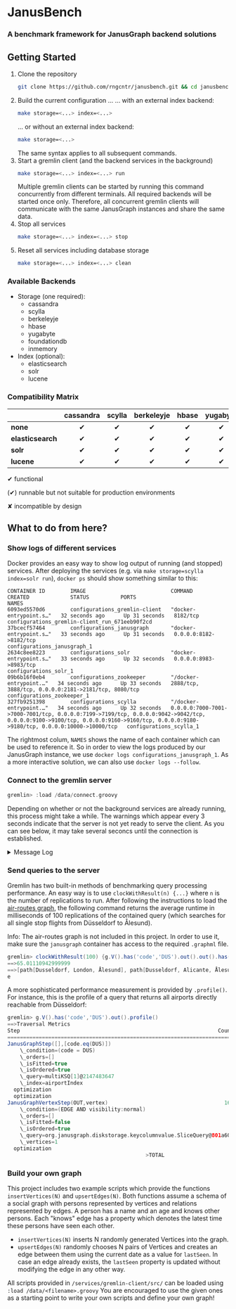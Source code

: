 # JanusBench
### A benchmark framework for JanusGraph backend solutions

## Getting Started
1. Clone the repository
    ```sh
    git clone https://github.com/rngcntr/janusbench.git && cd janusbench
    ```
2. Build the current configuration ...
    ... with an external index backend:
    ```sh
    make storage=<...> index=<...>
    ```
    ... or without an external index backend:
    ```sh
    make storage=<...>
    ```
    The same syntax applies to all subsequent commands.
3. Start a gremlin client (and the backend services in the background)
    ```sh
    make storage=<...> index=<...> run
    ```
    Multiple gremlin clients can be started by running this command concurrently from different terminals. All required backends will be started once only. Therefore, all concurrent gremlin clients will communicate with the same JanusGraph instances and share the same data.
4. Stop all services
    ```sh
    make storage=<...> index=<...> stop
    ```
5. Reset all services including database storage
    ```sh
    make storage=<...> index=<...> clean
    ```

### Available Backends
- Storage (one required):
    - cassandra
    - scylla
    - berkeleyje
    - hbase
    - yugabyte
    - foundationdb
    - inmemory
- Index (optional):
    - elasticsearch
    - solr
    - lucene

### Compatibility Matrix
|                   | cassandra | scylla   | berkeleyje | hbase    | yugabyte | foundationdb | inmemory |
|:------------------|:---------:|:--------:|:----------:|:--------:|:--------:|:------------:|:--------:|
| __none__          | &#10004;  | &#10004; | &#10004;   | &#10004; | &#10004; | (&#10004;)   | &#10004; |
| **elasticsearch** | &#10004;  | &#10004; | &#10004;   | &#10004; | &#10004; | (&#10004;)   | &#10008; |
| **solr**          | &#10004;  | &#10004; | &#10004;   | &#10004; | &#10004; | (&#10004;)   | &#10008; |
| **lucene**        | &#10004;  | &#10004; | &#10004;   | &#10004; | &#10004; | (&#10004;)   | &#10008; |

&#10004; functional

(&#10004;) runnable but not suitable for production environments

&#10008; incompatible by design

## What to do from here?

### Show logs of different services

Docker provides an easy way to show log output of running (and stopped) services.
After deploying the services (e.g. via `make storage=scylla index=solr run`), `docker ps` should show something similar to this:

```
CONTAINER ID        IMAGE                           COMMAND                  CREATED             STATUS          PORTS                                                                                                                                                                                NAMES
6093ed5570d6        configurations_gremlin-client   "docker-entrypoint.s…"   32 seconds ago      Up 31 seconds   8182/tcp                                                                                                                                                                             configurations_gremlin-client_run_671eeb90f2cd
37bcecf57464        configurations_janusgraph       "docker-entrypoint.s…"   33 seconds ago      Up 31 seconds   0.0.0.0:8182->8182/tcp                                                                                                                                                               configurations_janusgraph_1
2634c8ee8223        configurations_solr             "docker-entrypoint.s…"   33 seconds ago      Up 32 seconds   0.0.0.0:8983->8983/tcp                                                                                                                                                               configurations_solr_1
09b6b16f0eb4        configurations_zookeeper        "/docker-entrypoint.…"   34 seconds ago      Up 33 seconds   2888/tcp, 3888/tcp, 0.0.0.0:2181->2181/tcp, 8080/tcp                                                                                                                                 configurations_zookeeper_1
327fb9251398        configurations_scylla           "/docker-entrypoint.…"   34 seconds ago      Up 32 seconds   0.0.0.0:7000-7001->7000-7001/tcp, 0.0.0.0:7199->7199/tcp, 0.0.0.0:9042->9042/tcp, 0.0.0.0:9100->9100/tcp, 0.0.0.0:9160->9160/tcp, 0.0.0.0:9180->9180/tcp, 0.0.0.0:10000->10000/tcp   configurations_scylla_1
```

The rightmost colum, `NAMES` shows the name of each container which can be used to reference it.
So in order to view the logs produced by our JanusGraph instance, we use `docker logs configurations_janusgraph_1`.
As a more interactive solution, we can also use `docker logs --follow`.

### Connect to the gremlin server
```groovy
gremlin> :load /data/connect.groovy
```

Depending on whether or not the background services are already running, this process might take a while.
The warnings which appear every 3 seconds indicate that the server is not yet ready to serve the client.
As you can see below, it may take several seconcs until the connection is established.

<details><summary>Message Log</summary><p>

```groovy
gremlin> :load /data/connect.groovy
12:36:39 WARN  org.apache.tinkerpop.gremlin.driver.Host  - Marking Host{address=janusgraph/172.25.0.4:8182, hostUri=ws://janusgraph:8182/gremlin} as unavailable. Trying to reconnect.
==>Configured janusgraph/172.25.0.4:8182-[336b6daf-d68e-47e6-a956-a7a3eec6c806]
==>All scripts will now be sent to Gremlin Server - [janusgraph/172.25.0.4:8182]-[336b6daf-d68e-47e6-a956-a7a3eec6c806] - type ':remote console' to return to local mode
gremlin> 12:36:40 WARN  org.apache.tinkerpop.gremlin.driver.Host  - Marking Host{address=janusgraph/172.25.0.4:8182, hostUri=ws://janusgraph:8182/gremlin} as unavailable. Trying to reconnect.
12:36:43 WARN  org.apache.tinkerpop.gremlin.driver.Host  - Marking Host{address=janusgraph/172.25.0.4:8182, hostUri=ws://janusgraph:8182/gremlin} as unavailable. Trying to reconnect.
12:36:43 WARN  org.apache.tinkerpop.gremlin.driver.Host  - Marking Host{address=janusgraph/172.25.0.4:8182, hostUri=ws://janusgraph:8182/gremlin} as unavailable. Trying to reconnect.
12:36:46 WARN  org.apache.tinkerpop.gremlin.driver.Host  - Marking Host{address=janusgraph/172.25.0.4:8182, hostUri=ws://janusgraph:8182/gremlin} as unavailable. Trying to reconnect.
12:36:46 WARN  org.apache.tinkerpop.gremlin.driver.Host  - Marking Host{address=janusgraph/172.25.0.4:8182, hostUri=ws://janusgraph:8182/gremlin} as unavailable. Trying to reconnect.
12:36:49 WARN  org.apache.tinkerpop.gremlin.driver.Host  - Marking Host{address=janusgraph/172.25.0.4:8182, hostUri=ws://janusgraph:8182/gremlin} as unavailable. Trying to reconnect.
12:36:49 WARN  org.apache.tinkerpop.gremlin.driver.Host  - Marking Host{address=janusgraph/172.25.0.4:8182, hostUri=ws://janusgraph:8182/gremlin} as unavailable. Trying to reconnect.
12:36:52 WARN  org.apache.tinkerpop.gremlin.driver.Host  - Marking Host{address=janusgraph/172.25.0.4:8182, hostUri=ws://janusgraph:8182/gremlin} as unavailable. Trying to reconnect.
12:36:52 WARN  org.apache.tinkerpop.gremlin.driver.Host  - Marking Host{address=janusgraph/172.25.0.4:8182, hostUri=ws://janusgraph:8182/gremlin} as unavailable. Trying to reconnect.
12:36:55 WARN  org.apache.tinkerpop.gremlin.driver.Host  - Marking Host{address=janusgraph/172.25.0.4:8182, hostUri=ws://janusgraph:8182/gremlin} as unavailable. Trying to reconnect.
12:36:55 WARN  org.apache.tinkerpop.gremlin.driver.Host  - Marking Host{address=janusgraph/172.25.0.4:8182, hostUri=ws://janusgraph:8182/gremlin} as unavailable. Trying to reconnect.
12:36:58 WARN  org.apache.tinkerpop.gremlin.driver.Host  - Marking Host{address=janusgraph/172.25.0.4:8182, hostUri=ws://janusgraph:8182/gremlin} as unavailable. Trying to reconnect.
12:36:58 WARN  org.apache.tinkerpop.gremlin.driver.Host  - Marking Host{address=janusgraph/172.25.0.4:8182, hostUri=ws://janusgraph:8182/gremlin} as unavailable. Trying to reconnect.
12:37:01 WARN  org.apache.tinkerpop.gremlin.driver.Host  - Marking Host{address=janusgraph/172.25.0.4:8182, hostUri=ws://janusgraph:8182/gremlin} as unavailable. Trying to reconnect.
12:37:01 WARN  org.apache.tinkerpop.gremlin.driver.Host  - Marking Host{address=janusgraph/172.25.0.4:8182, hostUri=ws://janusgraph:8182/gremlin} as unavailable. Trying to reconnect.
12:37:04 WARN  org.apache.tinkerpop.gremlin.driver.Host  - Marking Host{address=janusgraph/172.25.0.4:8182, hostUri=ws://janusgraph:8182/gremlin} as unavailable. Trying to reconnect.
12:37:04 WARN  org.apache.tinkerpop.gremlin.driver.Host  - Marking Host{address=janusgraph/172.25.0.4:8182, hostUri=ws://janusgraph:8182/gremlin} as unavailable. Trying to reconnect.
12:37:07 WARN  org.apache.tinkerpop.gremlin.driver.Host  - Marking Host{address=janusgraph/172.25.0.4:8182, hostUri=ws://janusgraph:8182/gremlin} as unavailable. Trying to reconnect.
12:37:07 WARN  org.apache.tinkerpop.gremlin.driver.Host  - Marking Host{address=janusgraph/172.25.0.4:8182, hostUri=ws://janusgraph:8182/gremlin} as unavailable. Trying to reconnect.
12:37:10 WARN  org.apache.tinkerpop.gremlin.driver.Host  - Marking Host{address=janusgraph/172.25.0.4:8182, hostUri=ws://janusgraph:8182/gremlin} as unavailable. Trying to reconnect.
12:37:10 WARN  org.apache.tinkerpop.gremlin.driver.Host  - Marking Host{address=janusgraph/172.25.0.4:8182, hostUri=ws://janusgraph:8182/gremlin} as unavailable. Trying to reconnect.
12:37:13 WARN  org.apache.tinkerpop.gremlin.driver.Host  - Marking Host{address=janusgraph/172.25.0.4:8182, hostUri=ws://janusgraph:8182/gremlin} as unavailable. Trying to reconnect.
12:37:13 WARN  org.apache.tinkerpop.gremlin.driver.Host  - Marking Host{address=janusgraph/172.25.0.4:8182, hostUri=ws://janusgraph:8182/gremlin} as unavailable. Trying to reconnect.
12:37:16 WARN  org.apache.tinkerpop.gremlin.driver.Host  - Marking Host{address=janusgraph/172.25.0.4:8182, hostUri=ws://janusgraph:8182/gremlin} as unavailable. Trying to reconnect.
12:37:16 WARN  org.apache.tinkerpop.gremlin.driver.Host  - Marking Host{address=janusgraph/172.25.0.4:8182, hostUri=ws://janusgraph:8182/gremlin} as unavailable. Trying to reconnect.
12:37:19 WARN  org.apache.tinkerpop.gremlin.driver.Host  - Marking Host{address=janusgraph/172.25.0.4:8182, hostUri=ws://janusgraph:8182/gremlin} as unavailable. Trying to reconnect.
12:37:19 WARN  org.apache.tinkerpop.gremlin.driver.Host  - Marking Host{address=janusgraph/172.25.0.4:8182, hostUri=ws://janusgraph:8182/gremlin} as unavailable. Trying to reconnect.
12:37:22 WARN  org.apache.tinkerpop.gremlin.driver.Host  - Marking Host{address=janusgraph/172.25.0.4:8182, hostUri=ws://janusgraph:8182/gremlin} as unavailable. Trying to reconnect.

gremlin>
```

</p></details>

### Send queries to the server

Gremlin has two built-in methods of benchmarking query processing performance.
An easy way is to use `clockWithResult(n) {...}` where `n` is the number of replications to run.
After following the instructions to load the [air-routes graph](https://github.com/krlawrence/graph/tree/master/sample-data), the following command returns the average runtime in milliseconds of 100 replications of the contained query (which searches for all single stop flights from Düsseldorf to Ålesund).

Info: The air-routes graph is not included in this project.
In order to use it, make sure the `janusgraph` container has access to the required `.graphml` file.

```groovy
gremlin> clockWithResult(100) {g.V().has('code','DUS').out().out().has('code','AES').path().by('city').toList()}
==>65.01110942999999
==>[path[Dusseldorf, London, Ålesund], path[Dusseldorf, Alicante, Ålesund], path[Dusseldorf, Oslo, Ålesund], path[Dusseldorf, Amsterdam, Ålesund], path[Dusseldorf, Copenhagen, Ålesund], path[Dusseldorf, Riga, Ålesund]]
e
```

A more sophisticated performance measurement is provided by `.profile()`.
For instance, this is the profile of a query that returns all airports directly reachable from Düsseldorf:

```groovy
gremlin> g.V().has('code','DUS').out().profile()
==>Traversal Metrics
Step                                                               Count  Traversers       Time (ms)    % Dur
=============================================================================================================
JanusGraphStep([],[code.eq(DUS)])                                      1           1           0.360    41.96
    \_condition=(code = DUS)
    \_orders=[]
    \_isFitted=true
    \_isOrdered=true
    \_query=multiKSQ[1]@2147483647
    \_index=airportIndex
  optimization                                                                                 0.016
  optimization                                                                                 0.093
JanusGraphVertexStep(OUT,vertex)                                     166         166           0.498    58.04
    \_condition=(EDGE AND visibility:normal)
    \_orders=[]
    \_isFitted=false
    \_isOrdered=true
    \_query=org.janusgraph.diskstorage.keycolumnvalue.SliceQuery@801a60ee
    \_vertices=1
  optimization                                                                                 0.002
                                            >TOTAL                     -           -           0.859        -
```

### Build your own graph

This project includes two example scripts which provide the functions `insertVertices(N)` and `upsertEdges(N)`.
Both functions assume a schema of a social graph with persons represented by vertices and relations represented by edges.
A person has a name and an age and knows other persons.
Each "knows" edge has a property which denotes the latest time these persons have seen each other.

- `insertVertices(N)` inserts N randomly generated Vertices into the graph.
- `upsertEdges(N)` randomly chooses N pairs of Vertices and creates an edge between them using the current date as a value for `lastSeen`. In case an edge already exists, the `lastSeen` property is updated without modifying the edge in any other way.

All scripts provided in `/services/gremlin-client/src/` can be loaded using `:load /data/<filename>.groovy`
You are encouraged to use the given ones as a starting point to write your own scripts and define your own graph!
